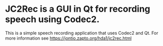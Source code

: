 # JC2Rec is a GUI in Qt for recording speech using Codec2.

This is a simple speech recording application that uses Codec2 and Qt. For more information see https://jontio.zapto.org/hda1/jc2rec.html